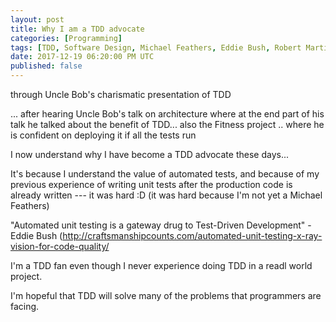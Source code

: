 ```yaml
---
layout: post
title: Why I am a TDD advocate
categories: [Programming]
tags: [TDD, Software Design, Michael Feathers, Eddie Bush, Robert Martin]
date: 2017-12-19 06:20:00 PM UTC
published: false
---
```


<!-- December 20, 2017 2:20:00 AM Philippine Time -->


through Uncle Bob's charismatic presentation of TDD

... after hearing Uncle Bob's talk on architecture where at the end part of his talk he talked about the benefit of TDD... also the Fitness project .. where he is confident on deploying it if all the tests run



I now understand why I have become a TDD advocate these days... 

It's because I understand the value of automated tests, and because of my previous experience of writing unit tests after the production code is already written --- it was hard :D (it was hard because I'm not yet a Michael Feathers)

"Automated unit testing is a gateway drug to Test-Driven Development" - Eddie Bush
(http://craftsmanshipcounts.com/automated-unit-testing-x-ray-vision-for-code-quality/


<!--more-->



I'm a TDD fan even though I never experience doing TDD in a readl world project.


I'm hopeful that TDD will solve many of the problems that programmers are facing.

